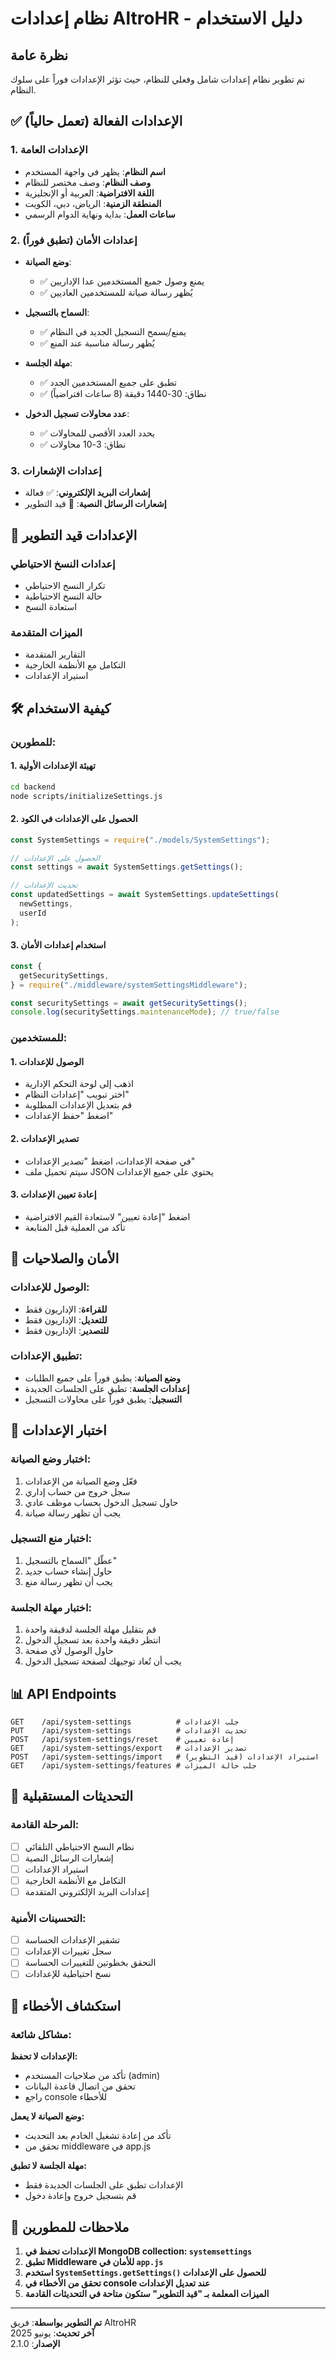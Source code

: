 # نظام إعدادات AltroHR - دليل الاستخدام

## نظرة عامة

تم تطوير نظام إعدادات شامل وفعلي للنظام، حيث تؤثر الإعدادات فوراً على سلوك النظام.

## ✅ الإعدادات الفعالة (تعمل حالياً)

### 1. الإعدادات العامة

- **اسم النظام**: يظهر في واجهة المستخدم
- **وصف النظام**: وصف مختصر للنظام
- **اللغة الافتراضية**: العربية أو الإنجليزية
- **المنطقة الزمنية**: الرياض، دبي، الكويت
- **ساعات العمل**: بداية ونهاية الدوام الرسمي

### 2. إعدادات الأمان (تطبق فوراً)

- **وضع الصيانة**:
  - ✅ يمنع وصول جميع المستخدمين عدا الإداريين
  - ✅ يُظهر رسالة صيانة للمستخدمين العاديين
- **السماح بالتسجيل**:

  - ✅ يمنع/يسمح التسجيل الجديد في النظام
  - ✅ يُظهر رسالة مناسبة عند المنع

- **مهلة الجلسة**:
  - ✅ تطبق على جميع المستخدمين الجدد
  - ✅ نطاق: 30-1440 دقيقة (8 ساعات افتراضياً)
- **عدد محاولات تسجيل الدخول**:
  - ✅ يحدد العدد الأقصى للمحاولات
  - ✅ نطاق: 3-10 محاولات

### 3. إعدادات الإشعارات

- **إشعارات البريد الإلكتروني**: ✅ فعالة
- **إشعارات الرسائل النصية**: 🚧 قيد التطوير

## 🚧 الإعدادات قيد التطوير

### إعدادات النسخ الاحتياطي

- تكرار النسخ الاحتياطي
- حالة النسخ الاحتياطية
- استعادة النسخ

### الميزات المتقدمة

- التقارير المتقدمة
- التكامل مع الأنظمة الخارجية
- استيراد الإعدادات

## 🛠️ كيفية الاستخدام

### للمطورين:

#### 1. تهيئة الإعدادات الأولية

```bash
cd backend
node scripts/initializeSettings.js
```

#### 2. الحصول على الإعدادات في الكود

```javascript
const SystemSettings = require("./models/SystemSettings");

// الحصول على الإعدادات
const settings = await SystemSettings.getSettings();

// تحديث الإعدادات
const updatedSettings = await SystemSettings.updateSettings(
  newSettings,
  userId
);
```

#### 3. استخدام إعدادات الأمان

```javascript
const {
  getSecuritySettings,
} = require("./middleware/systemSettingsMiddleware");

const securitySettings = await getSecuritySettings();
console.log(securitySettings.maintenanceMode); // true/false
```

### للمستخدمين:

#### 1. الوصول للإعدادات

- اذهب إلى لوحة التحكم الإدارية
- اختر تبويب "إعدادات النظام"
- قم بتعديل الإعدادات المطلوبة
- اضغط "حفظ الإعدادات"

#### 2. تصدير الإعدادات

- في صفحة الإعدادات، اضغط "تصدير الإعدادات"
- سيتم تحميل ملف JSON يحتوي على جميع الإعدادات

#### 3. إعادة تعيين الإعدادات

- اضغط "إعادة تعيين" لاستعادة القيم الافتراضية
- تأكد من العملية قبل المتابعة

## 🔐 الأمان والصلاحيات

### الوصول للإعدادات:

- **للقراءة**: الإداريون فقط
- **للتعديل**: الإداريون فقط
- **للتصدير**: الإداريون فقط

### تطبيق الإعدادات:

- **وضع الصيانة**: يطبق فوراً على جميع الطلبات
- **إعدادات الجلسة**: تطبق على الجلسات الجديدة
- **التسجيل**: يطبق فوراً على محاولات التسجيل

## 🧪 اختبار الإعدادات

### اختبار وضع الصيانة:

1. فعّل وضع الصيانة من الإعدادات
2. سجل خروج من حساب إداري
3. حاول تسجيل الدخول بحساب موظف عادي
4. يجب أن تظهر رسالة صيانة

### اختبار منع التسجيل:

1. عطّل "السماح بالتسجيل"
2. حاول إنشاء حساب جديد
3. يجب أن تظهر رسالة منع

### اختبار مهلة الجلسة:

1. قم بتقليل مهلة الجلسة لدقيقة واحدة
2. انتظر دقيقة واحدة بعد تسجيل الدخول
3. حاول الوصول لأي صفحة
4. يجب أن تُعاد توجيهك لصفحة تسجيل الدخول

## 📊 API Endpoints

```
GET    /api/system-settings          # جلب الإعدادات
PUT    /api/system-settings          # تحديث الإعدادات
POST   /api/system-settings/reset    # إعادة تعيين
GET    /api/system-settings/export   # تصدير الإعدادات
POST   /api/system-settings/import   # استيراد الإعدادات (قيد التطوير)
GET    /api/system-settings/features # جلب حالة الميزات
```

## 🔄 التحديثات المستقبلية

### المرحلة القادمة:

- [ ] نظام النسخ الاحتياطي التلقائي
- [ ] إشعارات الرسائل النصية
- [ ] استيراد الإعدادات
- [ ] التكامل مع الأنظمة الخارجية
- [ ] إعدادات البريد الإلكتروني المتقدمة

### التحسينات الأمنية:

- [ ] تشفير الإعدادات الحساسة
- [ ] سجل تغييرات الإعدادات
- [ ] التحقق بخطوتين للتغييرات الحساسة
- [ ] نسخ احتياطية للإعدادات

## 🐛 استكشاف الأخطاء

### مشاكل شائعة:

**الإعدادات لا تحفظ:**

- تأكد من صلاحيات المستخدم (admin)
- تحقق من اتصال قاعدة البيانات
- راجع console للأخطاء

**وضع الصيانة لا يعمل:**

- تأكد من إعادة تشغيل الخادم بعد التحديث
- تحقق من middleware في app.js

**مهلة الجلسة لا تطبق:**

- الإعدادات تطبق على الجلسات الجديدة فقط
- قم بتسجيل خروج وإعادة دخول

## 📝 ملاحظات للمطورين

1. **الإعدادات تحفظ في MongoDB collection: `systemsettings`**
2. **تطبق Middleware للأمان في `app.js`**
3. **استخدم `SystemSettings.getSettings()` للحصول على الإعدادات**
4. **تحقق من الأخطاء في console عند تعديل الإعدادات**
5. **الميزات المعلمة بـ "قيد التطوير" ستكون متاحة في التحديثات القادمة**

---

**تم التطوير بواسطة**: فريق AltroHR  
**آخر تحديث**: يونيو 2025  
**الإصدار**: 2.1.0
